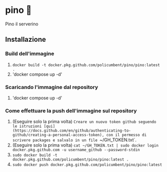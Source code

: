 # pino :evergreen_tree:

Pino il serverino

## Installazione

### Build dell'immagine

1. `docker build -t docker.pkg.github.com/policumbent/pino/pino:latest .`
2. 'docker compose up -d'

### Scaricando l'immagine dal repository

1. 'docker compose up -d'

### Come effettuare la push dell'immagine sul repository

1. (Eseguire solo la prima volta) `Creare un nuovo token github seguendo le istruzioni [qui](https://docs.github.com/en/github/authenticating-to-github/creating-a-personal-access-token), con il permesso di scrivere packages e salvalo in un file `~/GH_TOKEN.txt`.
1. (Eseguire solo la prima volta) `cat ~/GH_TOKEN.txt | sudo docker login docker.pkg.github.com -u username_github --password-stdin`
2. `sudo docker build -t docker.pkg.github.com/policumbent/pino/pino:latest .`
3. `sudo docker push docker.pkg.github.com/policumbent/pino/pino:latest`
